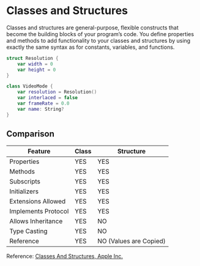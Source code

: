 # Classes and Structures
Classes and structures are general-purpose, flexible constructs that become the building blocks of your program’s code. You define properties and methods to add functionality to your classes and structures by using exactly the same syntax as for constants, variables, and functions.

```swift
struct Resolution {
    var width = 0
    var height = 0
}

class VideoMode {
    var resolution = Resolution()
    var interlaced = false
    var frameRate = 0.0
    var name: String?
}
```

## Comparison
| Feature | Class | Structure |
| ------- | ----- | --------- |
| Properties | YES | YES |
| Methods | YES | YES |
| Subscripts | YES | YES |
| Initializers | YES | YES |
| Extensions Allowed | YES | YES |
| Implements Protocol | YES | YES |
| Allows Inheritance | YES | NO |
| Type Casting | YES | NO |
| Reference | YES |  NO (Values are Copied) |



Reference: [Classes And Structures, Apple Inc.](https://developer.apple.com/library/ios/documentation/Swift/Conceptual/Swift_Programming_Language/ClassesAndStructures.html#//apple_ref/doc/uid/TP40014097-CH13-ID82)
